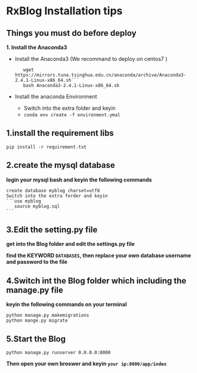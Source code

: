 # RxBlog Installation tips

## Things you must do before deploy

**1. Install the Anaconda3**

- Install the Anaconda3 (We recommand to deploy on centos7 )

  ```
     wget https://mirrors.tuna.tsinghua.edu.cn/anaconda/archive/Anaconda3-2.4.1-Linux-x86_64.sh```
     bash Anaconda3-2.4.1-Linux-x86_64.sh
  ```

- Install the anaconda Environment

  - Switch into the extra folder and keyin
  - ```conda env create -f environment.ymal```


## 1.install the requirement libs

    pip install -r requirement.txt
    
## 2.create the mysql database

**login your mysql bash and keyin the following commands**
    
    create database myblog charset=utf8
    Switch into the extra forder and keyin
    ```use myblog
       source myblog.sql
    ```

## 3.Edit the setting.py file

**get into the Blog folder and edit the settings.py file**

**find the KEYWORD ```DATABASES```, then replace your own database username and password to the file**
  
## 4.Switch int the Blog folder which including the manage.py file

**keyin the following commands on your terminal**

    python manage.py makemigrations
    python mange.py migrate

## 5.Start the Blog

    python manage.py runserver 0.0.0.0:8000
    
**Then open your own broswer and keyin ```your ip:8000/app/index```**
